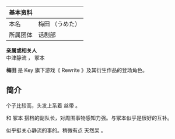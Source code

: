 |  **基本资料**  ||
|---|---|
|本名  |  梅田 （うめた）   |
|所属团体  |  话剧部   |
**亲属或相关人**  
中津静流  ，  冢本  
  
**梅田** 是  Key  旗下游戏《  Rewrite  》及其衍生作品的登场角色。

##  简介

个子比较高，头发上系着  丝带  。

和  冢本  搭档的副队长，对周围事物感知力强。与冢本似乎是很好的互补。

似乎挺关心静流的事的。稍微有点  天然呆  。

  

